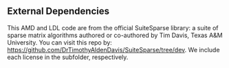 ## External Dependencies


This AMD and LDL code are from the official SuiteSparse library: a suite of sparse matrix algorithms authored or co-authored by Tim Davis, Texas A&M University. You can visit this repo by: https://github.com/DrTimothyAldenDavis/SuiteSparse/tree/dev. We include each license in the subfolder, respectively.